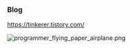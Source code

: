 ### Blog
https://tinkerer.tistory.com/

![programmer_flying_paper_airplane.png]({{site.url}}/blob/master/images/programmer_flying_paper_airplane.png "Forever tinkering")
